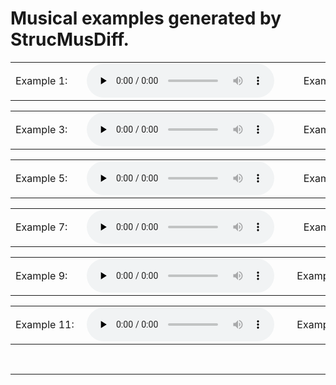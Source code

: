 # Musical examples generated by StrucMusDiff.

<table>
    <tr>
  		<td>
        <div style="width: 6em">
        Example 1: 
        </div>
        </td> 
        <td>
        <div style="width: 19em;text-align: center">
        <audio id="audio" controls="" preload="none">
            <source id="mp3" src="https://tayjsl97.github.io/demos/tmm2/1.mp3">
        </audio>
        </div>
        </td>
        <td>
        <div style="width: 7em;text-align: right">
        Example 2: 
        </div>
        </td>
        <td>
        <div style="width: 19em;text-align: center">
        <audio id="audio" controls="" preload="none">
            <source id="mp3" src="https://tayjsl97.github.io/demos/tmm2/2.mp3">
        </audio>
        </div>
        </td>
    </tr>
</table>

<table>
    <tr>
  		<td>
        <div style="width: 6em">
        Example 3: 
        </div>
        </td> 
        <td>
        <div style="width: 19em;text-align: center">
        <audio id="audio" controls="" preload="none">
            <source id="mp3" src="https://tayjsl97.github.io/demos/tmm2/3.mp3">
        </audio>
        </div>
        </td>
        <td>
        <div style="width: 7em;text-align: right">
        Example 4: 
        </div>
        </td>
        <td>
        <div style="width: 19em;text-align: center">
        <audio id="audio" controls="" preload="none">
            <source id="mp3" src="https://tayjsl97.github.io/demos/tmm2/4.mp3">
        </audio>
        </div>
        </td>
    </tr>
</table>

<table>
    <tr>
  		<td>
        <div style="width: 6em">
        Example 5: 
        </div>
        </td> 
        <td>
        <div style="width: 19em;text-align: center">
        <audio id="audio" controls="" preload="none">
            <source id="mp3" src="https://tayjsl97.github.io/demos/tmm2/5.mp3">
        </audio>
        </div>
        </td>
        <td>
        <div style="width: 7em;text-align: right">
        Example 6: 
        </div>
        </td>
        <td>
        <div style="width: 19em;text-align: center">
        <audio id="audio" controls="" preload="none">
            <source id="mp3" src="https://tayjsl97.github.io/demos/tmm2/6.mp3">
        </audio>
        </div>
        </td>
    </tr>
</table>

<table>
    <tr>
  		<td>
        <div style="width: 6em">
        Example 7: 
        </div>
        </td> 
        <td>
        <div style="width: 19em;text-align: center">
        <audio id="audio" controls="" preload="none">
            <source id="mp3" src="https://tayjsl97.github.io/demos/tmm2/7.mp3">
        </audio>
        </div>
        </td>
        <td>
        <div style="width: 7em;text-align: right">
        Example 8: 
        </div>
        </td>
        <td>
        <div style="width: 19em;text-align: center">
        <audio id="audio" controls="" preload="none">
            <source id="mp3" src="https://tayjsl97.github.io/demos/tmm2/8.mp3">
        </audio>
        </div>
        </td>
    </tr>
</table>

<table>
    <tr>
  		<td>
        <div style="width: 6em">
        Example 9: 
        </div>
        </td> 
        <td>
        <div style="width: 19em;text-align: center">
        <audio id="audio" controls="" preload="none">
            <source id="mp3" src="https://tayjsl97.github.io/demos/tmm2/9.mp3">
        </audio>
        </div>
        </td>
        <td>
        <div style="width: 7em;text-align: right">
        Example 10: 
        </div>
        </td>
        <td>
        <div style="width: 19em;text-align: center">
        <audio id="audio" controls="" preload="none">
            <source id="mp3" src="https://tayjsl97.github.io/demos/tmm2/10.mp3">
        </audio>
        </div>
        </td>
    </tr>
</table>

<table>
    <tr>
  		<td>
        <div style="width: 6em">
        Example 11: 
        </div>
        </td> 
        <td>
        <div style="width: 19em;text-align: center">
        <audio id="audio" controls="" preload="none">
            <source id="mp3" src="https://tayjsl97.github.io/demos/tmm2/11.mp3">
        </audio>
        </div>
        </td>
        <td>
        <div style="width: 7em;text-align: right">
        Example 12: 
        </div>
        </td>
        <td>
        <div style="width: 19em;text-align: center">
        <audio id="audio" controls="" preload="none">
            <source id="mp3" src="https://tayjsl97.github.io/demos/tmm2/12.mp3">
        </audio>
        </div>
        </td>
    </tr>
</table>
<br>

---



